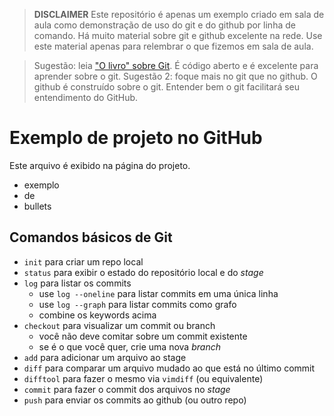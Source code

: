 > **DISCLAIMER** Este repositório é apenas um exemplo criado em sala de aula como 
> demonstração de uso do git e do github por linha de comando. Há muito
> material sobre git e github excelente na rede. Use este material
> apenas para relembrar o que fizemos em sala de aula.

> Sugestão: leia ["O livro" sobre Git](https://git-scm.com/book/en/v2). É código aberto e é excelente para
> aprender sobre o git. Sugestão 2: foque mais no git que no github. O github
> é construído sobre o git. Entender bem o git facilitará seu entendimento
> do GitHub.

# Exemplo de projeto no GitHub


Este arquivo é exibido na página do projeto.

- exemplo
- de
- bullets


## Comandos básicos de Git

- `init` para criar um repo local
- `status` para exibir o estado do repositório local e do _stage_
- `log` para listar os commits
  - use `log --oneline` para listar commits em uma única linha
  - use `log --graph` para listar commits como grafo
  - combine os keywords acima
- `checkout` para visualizar um commit ou branch 
  - você não deve comitar sobre um commit existente
  - se é o que você quer, crie uma nova _branch_
- `add` para adicionar um arquivo ao stage
- `diff` para comparar um arquivo mudado ao que está no último
  commit
- `difftool` para fazer o mesmo via `vimdiff` (ou equivalente)
- `commit` para fazer o commit dos arquivos no _stage_
- `push` para enviar os commits ao github (ou outro repo)
